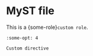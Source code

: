 # MyST file

This is a {some-role}`custom role`.

```{some-dir}
:some-opt: 4

Custom directive
```

